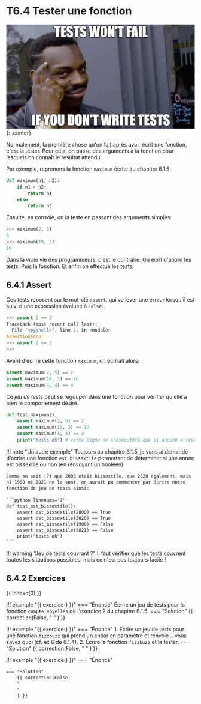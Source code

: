 # T6.4 Tester une fonction

![](../images/tests_meme.png){: .center} 

Normalement, la première chose qu'on fait après avoir écrit une fonction, c'est la tester.
Pour cela, on passe des arguments à la fonction pour lesquels on connaît le résultat attendu.

Par exemple, reprenons la fonction `maximum` écrite au chapitre 6.1.5:

```python linenums='1'
def maximum(n1, n2):
    if n1 > n2:
        return n1
    else:
        return n2
```
Ensuite, en console, on la teste en passant des arguments simples:

```python 
>>> maximum(2, 5)
5
>>> maximum(10, 3)
10
```
Dans la vraie vie des programmeurs, c'est le contraire. On écrit d'abord les tests. Puis la fonction. Et enfin on effectue les tests.


## 6.4.1 Assert

Ces tests reposent sur le mot-clé `assert`, qui va lever une erreur lorsqu'il est suivi d'une expression évaluée à `False`:

```python 
>>> assert 2 == 3
Traceback (most recent call last):
  File "<pyshell>", line 1, in <module>
AssertionError
>>> assert 2 <= 3
>>>

```

Avant d'écrire cette fonction `maximum`, on écrirait alors:
```python linenums='1'
assert maximum(2, 5) == 2
assert maximum(10, 3) == 10
assert maximum(4, 4) == 4
```

Ce *jeu de tests* peut se regouper dans une fonction pour vérifier qu'elle a bien le comportement désiré.

```python linenums='1'
def test_maximum():
    assert maximum(2, 5) == 2
    assert maximum(10, 3) == 10
    assert maximum(4, 4) == 4
    print("tests ok") # cette ligne ne s'éxecutera que si aucune erreur n'est levée par assert
```

!!! note "Un autre exemple"
    Toujours au chapitre 6.1.5, je vous ai demandé d'écrire une fonction `est_bissextile` permettant de déterminer si une année est bissextile ou non (en renvoyant un booléen).

    Comme on sait (?) que 2000 était bissextile, que 2020 également, mais ni 1900 ni 2021 ne le sont, on aurait pu commencer par écrire notre fonction de jeu de tests ainsi:

    ```python linenums='1'
    def test_est_bissextile():
        assert est_bissextile(2000) == True
        assert est_bissextile(2020) == True
        assert est_bissextile(1900) == False
        assert est_bissextile(2021) == False
        print("tests ok")
    ```

!!! warning "Jeu de tests couvrant ?"
    Il faut vérifier que les tests couvrent toutes les situations possibles, mais ce n'est pas toujours facile !


## 6.4.2 Exercices

{{ initexo(0) }}

!!! example "{{ exercice() }}"
    === "Énoncé" 
        Écrire un jeu de tests pour la fonction `compte_voyelles` de l'exercice 2 du chapitre 6.1.5.
    === "Solution" 
        {{ correction(False, 
        "
        "
        ) }}

!!! example "{{ exercice() }}"
    === "Énoncé" 
        1. Écrire un jeu de tests pour une fonction `fizzbuzz` qui prend un entier en paramètre et renvoie .. vous savez quoi (cf. ex 6 de 6.1.4).
        2. Écrire la fonction `fizzbuzz` et la tester.
    === "Solution" 
        {{ correction(False, 
        "
        "
        ) }}

!!! example "{{ exercice() }}"
    === "Énoncé" 
        
    === "Solution" 
        {{ correction(False, 
        "
        "
        ) }}